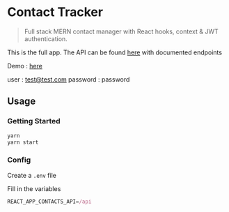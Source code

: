 # Contact Tracker

> Full stack MERN contact manager with React hooks, context & JWT authentication. 

This is the full app. The API can be found [here](https://github.com/melliottgithub/HT-contactAPI) with documented endpoints

Demo : [here](http://18.217.17.250)

user : test@test.com
password : password

## Usage

### Getting Started

```bash
yarn
yarn start
```

### Config

Create a `.env` file

Fill in the variables

```javascript
REACT_APP_CONTACTS_API=/api
```
